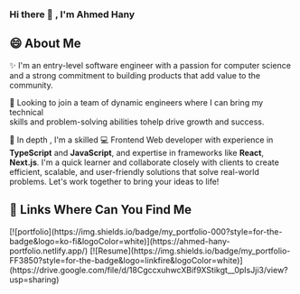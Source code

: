 ### Hi there 👋 , I'm Ahmed Hany

## 😄 About Me

✨ I'm an entry-level software engineer with a passion for computer science <br> 
and a strong commitment to building products that add value to the community.

👀 Looking to join a team of dynamic engineers where I can bring my technical <br> 
skills and problem-solving abilities tohelp drive growth and success.

🚀 In depth , I'm a skilled 💻 Frontend Web developer with experience in <b>TypeScript</b> and <b>JavaScript</b>, and expertise in frameworks like <b>React</b>, <b>Next.js</b>. I'm a quick learner and collaborate closely with clients to create efficient, scalable, and user-friendly solutions that solve real-world problems. Let's work together to bring your ideas to life!

## 🔗 Links Where Can You Find Me

<p align="center">
<div>[![portfolio](https://img.shields.io/badge/my_portfolio-000?style=for-the-badge&logo=ko-fi&logoColor=white)](https://ahmed-hany-portfolio.netlify.app/)
[![Resume](https://img.shields.io/badge/my_portfolio-FF3850?style=for-the-badge&logo=linkfire&logoColor=white)](https://drive.google.com/file/d/18CgccxuhwcXBif9XStikgt__0pIsJji3/view?usp=sharing)
</div>
</p>
